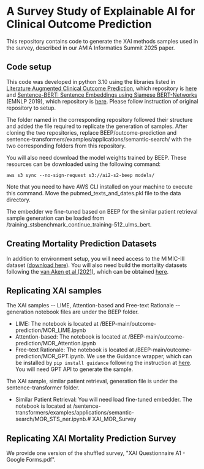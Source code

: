# A Survey Study of Explainable AI for Clinical Outcome Prediction
This repository contains code to generate the XAI methods samples used in the survey, described in our AMIA Informatics Summit 2025 paper.

## Code setup
This code was developed in python 3.10 using the libraries listed in [Literature Augmented Clinical Outcome Prediction](https://arxiv.org/abs/2111.08374), which repository is [here](https://github.com/allenai/BEEP) and [Sentence-BERT: Sentence Embeddings using Siamese BERT-Networks](https://arxiv.org/abs/1908.10084) (EMNLP 2019), which repository is [here](https://github.com/UKPLab/sentence-transformers). Please follow instruction of original repository to setup.

The folder named in the corresponding repository followed their structure and added the file required to replicate the generation of samples. After cloning the two repositories, replace BEEP/outcome-prediction and sentence-transformers/examples/applications/semantic-search/ with the two corresponding folders from this repository.

You will also need download the model weights trained by BEEP. These resources can be downloaded using the following command:

```aws s3 sync --no-sign-request s3://ai2-s2-beep models/```

Note that you need to have AWS CLI installed on your machine to execute this command. Move the pubmed_texts_and_dates.pkl file to the data directory.

The embedder we fine-tuned based on BEEP for the similar patient retrieval sample generation can be loaded from /training_stsbenchmark_continue_training-512_ulms_bert.

## Creating Mortality Prediction Datasets
In addition to environment setup, you will need access to the MIMIC-III dataset ([download here](https://physionet.org/content/mimiciii-demo/1.4/)). You will also need build the mortality datasets following the [van Aken et al (2021)](https://aclanthology.org/2021.eacl-main.75/), which can be obtained [here](https://github.com/bvanaken/clinical-outcome-prediction).

## Replicating XAI samples
The XAI samples -- LIME, Attention-based and Free-text Rationale -- generation notebook files are under the BEEP folder.
- LIME: The notebook is located at /BEEP-main/outcome-prediction/MOR_LIME.ipynb
- Attention-based: The notebook is located at /BEEP-main/outcome-prediction/MOR_Attention.ipynb
- Free-text Rationale: The notebook is located at /BEEP-main/outcome-prediction/MOR_GPT.ipynb. We use the Guidance wrapper, which can be installed by ```pip install guidance``` following the instruction at [here](https://github.com/guidance-ai/guidance). You will need GPT API to generate the sample.

The XAI sample, similar patient retrieval, generation file is under the sentence-transformer folder.
- Similar Patient Retrieval: You will need load fine-tuned embedder. The notebook is located at /sentence-transformers/examples/applications/semantic-search/MOR_STS_ner.ipynb.# XAI_MOR_Survey

## Replicating XAI Mortality Prediction Survey
We provide one version of the shuffled survey, "XAI Questionnaire A1 - Google Forms.pdf".
